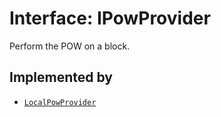 # Interface: IPowProvider

Perform the POW on a block.

## Implemented by

- [`LocalPowProvider`](../classes/LocalPowProvider.md)
